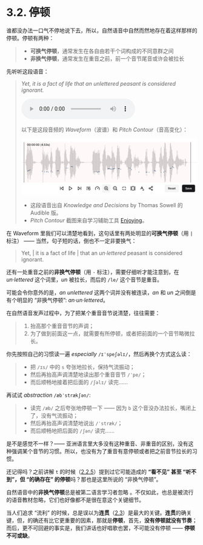 # 3.2. 停顿

谁都没办法一口气不停地说下去，所以，自然语音中自然而然地存在着这样那样的停顿。停顿有两种：

>* **可换气停顿**，通常发生在各自由若干个词构成的不同意群之间
>* **非换气停顿**，通常发生在重音之前，前一个音节尾音或许会被拉长

先听听这段语音：

> *Yet, it is a fact of life that an unlettered peasant is considered ignorant.*
>
> <audio controls><source src="../audios/yet-it-is-a-fact-of-life.mp3" type="audio/mpeg">Your browser does not support the audio element.</source></audio>   
>
> 以下是这段音频的 *Waveform*（波谱）和 *Pitch Contour*（音高变化）：
>
> ![](../images/yet-it-is-a-fact-of-life.png)
>
> * 这段语音出自 *Knowledge and Decisions* by Thomas Sowell 的 Audible 版。
> * *Pitch Contour* 截图来自学习辅助工具 [Enjoying](https://github.com/xiaolai/everyone-can-use-english)。

在 Waveform 里我们可以清楚地看到，这句话里有两处明显的**可换气停顿**（用 `|` 标注） —— 当然，句子短的话，倒也不一定非要换气：

> Yet, | it is a fact of life | that an *un·lettered* peasant is considered ignorant.

还有一处重音之前的**非换气停顿**（用 `·` 标注），需要仔细听才能注意到，在 *un·lettered* 这个词里，*un* 被拉长，而后的 `/le/` 这个音节是重音。

可能会令你意外的是，*an unlettered* 这两个词并没有被连读，*an* 和 *un* 之间倒是有个明显的 “非换气停顿”: *an·un·lettered*。

在自然语音发声过程中，为了把某个重音音节说清楚，往往需要：

> 1. 抬高那个重音音节的声调；
> 2. 为了做到前面这一点，就需要有所停顿，或者把前面的一个音节略微拉长。

你先按照自己的习惯读一遍 *especially* `/ɪˈspeʃəlɪ/`，然后再换个方式这么读：

> * 把 `/ɪs/` 中的 `s` 夸张地拉长，保持气流振动；
> * 然后再抬高声调清楚地读出那个重音音节 `/ˈpe/`；
> * 而后顺畅地接着把后面的 `/ʃəlɪ/` 读完…… 

再试试 *abstraction* `/æbˈstrækʃən/`:

> * 读完 `/æb/` 之后夸张地停顿一下 —— 因为 `b` 这个音没办法拉长，嘴闭上了，没有气流振动；
> * 然后再抬高声调清楚地说出 `/ˈstræk/`；
> * 而后顺畅地把后面的 `/ʃən/` 读完……

是不是感觉不一样？—— 亚洲语言里大多没有这种重音、非重音的区别，没有这种强调某个音节的习惯。所以，也没有为了重音有意停顿或者把之前音节拉长的习惯。

还记得吗？之前讲解 `t` 的时候（[2.2.5](17-td#_2-2-5-1-省音)）提到过它可能造成的  **“看不见” 甚至 “听不到”，但 “的确存在” 的停顿**吗？那也是这里所说的 “非换气停顿”。

自然语音中的**非换气停顿**总是被第二语言学习者忽略 。不仅如此，也总是被流行的语音教材忽略，它们也好像都不是很在意这个关键细节。

当人们追求 “流利” 的时候，总是误以为**连贯**（[2.3](26-catenation)）是最大的关键。**连贯**的确关键，但，的确还有比它更重要的因素，那就是**停顿**，首先，**没有停顿就没有节奏**；而后，更不可回避的事实是，我们讲话也好唱歌也罢，不可能没有停顿 —— **停顿不可或缺**。